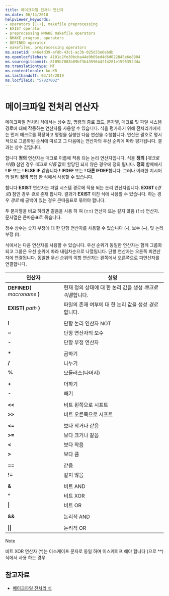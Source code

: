 ```yaml
---
title: 메이크파일 전처리 연산자
ms.date: 06/14/2018
helpviewer_keywords:
- operators [C++], makefile preprocessing
- EXIST operator
- preprocessing NMAKE makefile operators
- NMAKE program, operators
- DEFINED operator
- makefiles, preprocessing operators
ms.assetid: a46e4d39-afdb-43c1-ac3b-025d33e6ebdb
ms.openlocfilehash: 4101c2fe30bcba44e9b69ed4d6d022845e6e8904
ms.sourcegitcommit: 8105b7003b89b73b4359644ff4281e1595352dda
ms.translationtype: MT
ms.contentlocale: ko-KR
ms.lasthandoff: 03/14/2019
ms.locfileid: "57827002"
---
```

# <a name="makefile-preprocessing-operators"></a>메이크파일 전처리 연산자

메이크파일 전처리 식에서는 상수 값, 명령의 종료 코드, 문자열, 매크로 및 파일 시스템 경로에 대해 작동하는 연산자를 사용할 수 있습니다. 식을 평가하기 위해 전처리기에서는 먼저 매크로를 확장하고 명령을 실행한 다음 연산을 수행합니다. 연산은 괄호로 명시적으로 그룹화된 순서에 따르고 그 다음에는 연산자의 우선 순위에 따라 평가됩니다. 결과는 상수 값입니다.

합니다 **정의** 연산자는 매크로 이름에 적용 되는 논리 연산자입니다. 식을 **정의 (**_매크로 이름_**)** 참인 경우 *매크로 이름* 값이 할당된 되지 않은 경우에 정의 됩니다. **정의** 함께에서 **! IF** 또는 **! ELSE IF** 같습니다 **! IFDEF** 또는 **! 다른 IFDEF**합니다. 그러나 이러한 지시어와 달리 **정의** 복잡 한 식에서 사용할 수 있습니다.

합니다 **EXIST** 연산자는 파일 시스템 경로에 적용 되는 논리 연산자입니다. **EXIST (**_경로_**)** 참인 경우 *경로* 존재 합니다. 결과가 **EXIST** 이진 식에 사용할 수 있습니다. 하는 경우 *경로* 에 공백이 있는 경우 큰따옴표로 묶어야 합니다.

두 문자열을 비교 하려면 같음을 사용 하 여 (**==**) 연산자 또는 같지 않음 (**! =**) 연산자. 문자열은 큰따옴표로 묶습니다.

정수 상수는 숫자 부정에 대 한 단항 연산자를 사용할 수 있습니다 (**-**), 보수 (**~**), 및 논리 부정 (**!**).

식에서는 다음 연산자를 사용할 수 있습니다. 우선 순위가 동일한 연산자는 함께 그룹화되고 그룹은 우선 순위에 따라 내림차순으로 나열됩니다. 단항 연산자는 오른쪽 피연산자에 연결됩니다. 동일한 우선 순위의 이항 연산자는 왼쪽에서 오른쪽으로 피연산자를 연결합니다.

|연산자|설명|
|--------------|-----------------|
|**DEFINED(** *macroname* **)**|현재 정의 상태에 대 한 논리 값을 생성 *매크로 이름*합니다.|
|**EXIST(** *path* **)**|파일의 존재 여부에 대 한 논리 값을 생성 *경로*합니다.|
|||
|**\!**|단항 논리 연산자 NOT|
|**~**|단항 연산자의 보수|
|**-**|단항 부정 연산자|
|||
|**&#42;**|곱하기|
|**/**|나누기|
|**%**|모듈러스(나머지)|
|||
|**+**|더하기|
|**-**|빼기|
|||
|**\<\<**|비트 왼쪽으로 시프트|
|**>>**|비트 오른쪽으로 시프트|
|||
|**\<=**|보다 작거나 같음|
|**>=**|보다 크거나 같음|
|**\<**|보다 작음|
|**>**|보다 큼|
|||
|**==**|같음|
|**\!=**|같지 않음|
|||
|**&**|비트 AND|
|**^**|비트 XOR|
|**&#124;**|비트 OR|
|||
|**&&**|논리적 AND|
|||
|**&#124;&#124;**|논리적 OR|

> [!NOTE]
> 비트 XOR 연산자 (**^**)는 이스케이프 문자로 동일 하며 이스케이프 해야 합니다 (으로 **^^**) 식에서 사용 하는 경우.

## <a name="see-also"></a>참고자료

- [메이크파일 전처리 식](expressions-in-makefile-preprocessing.md)